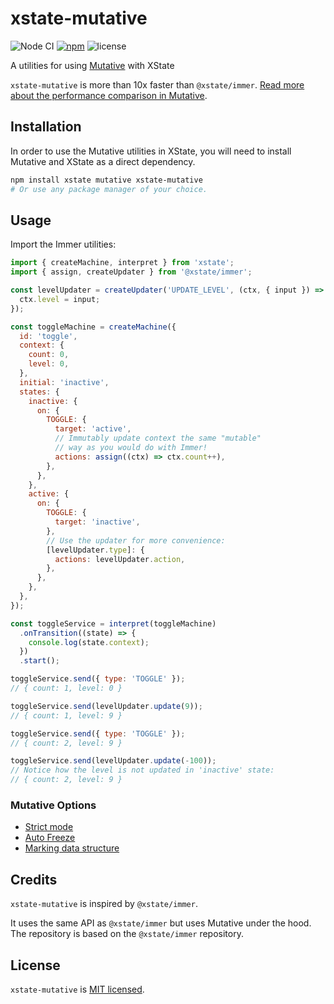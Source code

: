 # xstate-mutative

![Node CI](https://github.com/mutativejs/xstate-mutative/workflows/Node%20CI/badge.svg)
[![npm](https://img.shields.io/npm/v/xstate-mutative.svg)](https://www.npmjs.com/package/xstate-mutative)
![license](https://img.shields.io/npm/l/xstate-mutative)

A utilities for using [Mutative](https://github.com/unadlib/mutative) with XState

`xstate-mutative` is more than 10x faster than `@xstate/immer`. [Read more about the performance comparison in Mutative](https://mutative.js.org/docs/getting-started/performance).

## Installation

In order to use the Mutative utilities in XState, you will need to install Mutative and XState as a direct dependency.

```bash
npm install xstate mutative xstate-mutative
# Or use any package manager of your choice.
```

## Usage

Import the Immer utilities:

```js
import { createMachine, interpret } from 'xstate';
import { assign, createUpdater } from '@xstate/immer';

const levelUpdater = createUpdater('UPDATE_LEVEL', (ctx, { input }) => {
  ctx.level = input;
});

const toggleMachine = createMachine({
  id: 'toggle',
  context: {
    count: 0,
    level: 0,
  },
  initial: 'inactive',
  states: {
    inactive: {
      on: {
        TOGGLE: {
          target: 'active',
          // Immutably update context the same "mutable"
          // way as you would do with Immer!
          actions: assign((ctx) => ctx.count++),
        },
      },
    },
    active: {
      on: {
        TOGGLE: {
          target: 'inactive',
        },
        // Use the updater for more convenience:
        [levelUpdater.type]: {
          actions: levelUpdater.action,
        },
      },
    },
  },
});

const toggleService = interpret(toggleMachine)
  .onTransition((state) => {
    console.log(state.context);
  })
  .start();

toggleService.send({ type: 'TOGGLE' });
// { count: 1, level: 0 }

toggleService.send(levelUpdater.update(9));
// { count: 1, level: 9 }

toggleService.send({ type: 'TOGGLE' });
// { count: 2, level: 9 }

toggleService.send(levelUpdater.update(-100));
// Notice how the level is not updated in 'inactive' state:
// { count: 2, level: 9 }
```

### Mutative Options

- [Strict mode](https://mutative.js.org/docs/advanced-guides/strict-mode)
- [Auto Freeze](https://mutative.js.org/docs/advanced-guides/auto-freeze)
- [Marking data structure](https://mutative.js.org/docs/advanced-guides/mark)

## Credits

`xstate-mutative` is inspired by `@xstate/immer`.

It uses the same API as `@xstate/immer` but uses Mutative under the hood. The repository is based on the `@xstate/immer` repository.

## License

`xstate-mutative` is [MIT licensed](https://github.com/mutativejs/xstate-mutative/blob/main/LICENSE).
